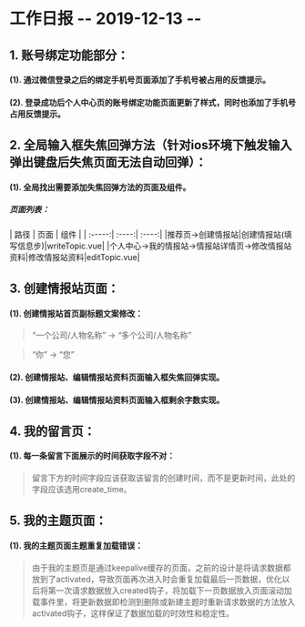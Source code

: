 # 工作日报       -- 2019-12-13 -- 

## 1. 账号绑定功能部分：

#### (1). 通过微信登录之后的绑定手机号页面添加了手机号被占用的反馈提示。

#### (2). 登录成功后个人中心页的账号绑定功能页面更新了样式，同时也添加了手机号占用反馈提示。

## 2. 全局输入框失焦回弹方法（针对ios环境下触发输入弹出键盘后失焦页面无法自动回弹）：

#### (1). 全局找出需要添加失焦回弹方法的页面及组件。

##### 页面列表：
| 路径     |   页面   |  组件  |
    | :-----:| :----:| :----:|
    |推荐页->创建情报站|创建情报站(填写信息步)|writeTopic.vue|
    |个人中心->我的情报站->情报站详情页->修改情报站资料|修改情报站资料|editTopic.vue|

## 3. 创建情报站页面：

#### (1). 创建情报站首页副标题文案修改：

> “一个公司/人物名称” -> “多个公司/人物名称”

> “你” -> “您”

#### (2). 创建情报站、编辑情报站资料页面输入框失焦回弹实现。

#### (3). 创建情报站、编辑情报站资料页面输入框剩余字数实现。

## 4. 我的留言页：

#### (1). 每一条留言下面展示的时间获取字段不对：

> 留言下方的时间字段应该获取该留言的创建时间，而不是更新时间，此处的字段应该选用create_time。

## 5. 我的主题页面：

#### (1). 我的主题页面主题重复加载错误：

> 由于我的主题页是通过keepalive缓存的页面，之前的设计是将请求数据都放到了activated，导致页面再次进入时会重复加载最后一页数据，优化以后将第一次请求数据放入created钩子，将加载下一页数据放入页面滚动加载事件里，将更新数据即检测到删除或新建主题时重新请求数据的方法放入activated钩子，这样保证了数据加载的时效性和稳定性。















